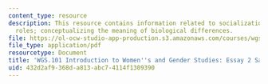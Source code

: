 ```yaml
---
content_type: resource
description: This resource contains information related to socialization and gender
  roles; conceptualizing the meaning of biological differences.
file: https://ol-ocw-studio-app-production.s3.amazonaws.com/courses/wgs-101-introduction-to-womens-and-gender-studies-fall-2014/432d2af9368da813abc74114f1309390_MITWGS_101F14_Essay2Sample.pdf
file_type: application/pdf
resourcetype: Document
title: 'WGS.101 Introduction to Women''s and Gender Studies: Essay 2 Sample Outline'
uid: 432d2af9-368d-a813-abc7-4114f1309390
---
```

